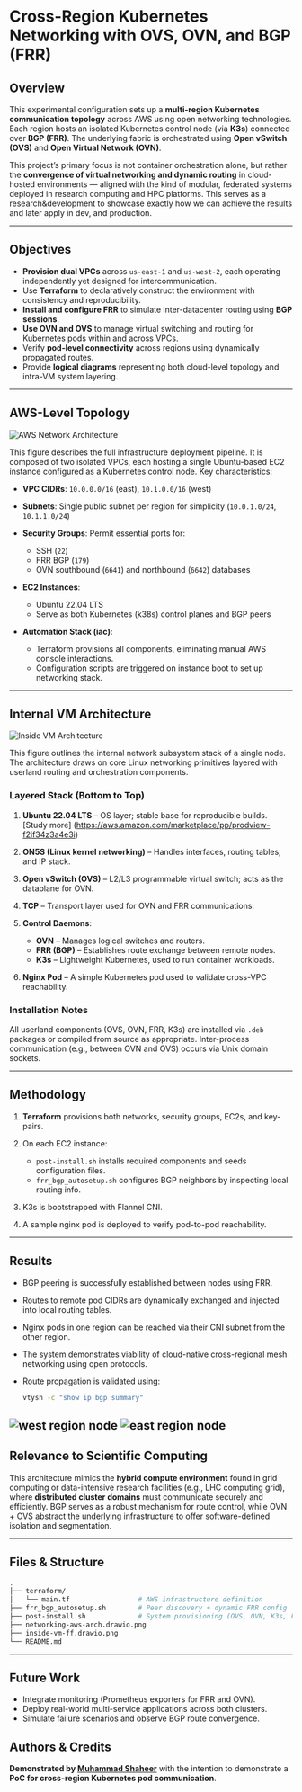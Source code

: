 # Cross-Region Kubernetes Networking with OVS, OVN, and BGP (FRR)

## Overview

This experimental configuration sets up a **multi-region Kubernetes communication topology** across AWS using open networking technologies. Each region hosts an isolated Kubernetes control node (via **K3s**) connected over **BGP (FRR)**. The underlying fabric is orchestrated using **Open vSwitch (OVS)** and **Open Virtual Network (OVN)**.

This project’s primary focus is not container orchestration alone, but rather the **convergence of virtual networking and dynamic routing** in cloud-hosted environments — aligned with the kind of modular, federated systems deployed in research computing and HPC platforms. This serves as a research&development to showcase exactly how we can achieve the results and later apply in dev, and production. 

---

## Objectives

* **Provision dual VPCs** across `us-east-1` and `us-west-2`, each operating independently yet designed for intercommunication.
* Use **Terraform** to declaratively construct the environment with consistency and reproducibility.
* **Install and configure FRR** to simulate inter-datacenter routing using **BGP sessions**.
* **Use OVN and OVS** to manage virtual switching and routing for Kubernetes pods within and across VPCs.
* Verify **pod-level connectivity** across regions using dynamically propagated routes.
* Provide **logical diagrams** representing both cloud-level topology and intra-VM system layering.

---

## AWS-Level Topology

![AWS Network Architecture](./diagrams/networking-aws-arch.drawio%20(1).png)

This figure describes the full infrastructure deployment pipeline. It is composed of two isolated VPCs, each hosting a single Ubuntu-based EC2 instance configured as a Kubernetes control node. Key characteristics:

* **VPC CIDRs**: `10.0.0.0/16` (east), `10.1.0.0/16` (west)
* **Subnets**: Single public subnet per region for simplicity (`10.0.1.0/24`, `10.1.1.0/24`)
* **Security Groups**: Permit essential ports for:

  * SSH (`22`)
  * FRR BGP (`179`)
  * OVN southbound (`6641`) and northbound (`6642`) databases
* **EC2 Instances**:

  * Ubuntu 22.04 LTS
  * Serve as both Kubernetes (k38s) control planes and BGP peers
* **Automation Stack (iac)**:

  * Terraform provisions all components, eliminating manual AWS console interactions.
  * Configuration scripts are triggered on instance boot to set up networking stack.

---

## Internal VM Architecture

![Inside VM Architecture](./diagrams/inside-vm-ff.drawio.png)

This figure outlines the internal network subsystem stack of a single node. The architecture draws on core Linux networking primitives layered with userland routing and orchestration components.

### Layered Stack (Bottom to Top)

1. **Ubuntu 22.04 LTS** – OS layer; stable base for reproducible builds. [Study more] (https://aws.amazon.com/marketplace/pp/prodview-f2if34z3a4e3i)
2. **ON5S (Linux kernel networking)** – Handles interfaces, routing tables, and IP stack.
3. **Open vSwitch (OVS)** – L2/L3 programmable virtual switch; acts as the dataplane for OVN.
4. **TCP** – Transport layer used for OVN and FRR communications.
5. **Control Daemons**:

   * **OVN** – Manages logical switches and routers.
   * **FRR (BGP)** – Establishes route exchange between remote nodes.
   * **K3s** – Lightweight Kubernetes, used to run container workloads.
6. **Nginx Pod** – A simple Kubernetes pod used to validate cross-VPC reachability.

### Installation Notes

All userland components (OVS, OVN, FRR, K3s) are installed via `.deb` packages or compiled from source as appropriate. Inter-process communication (e.g., between OVN and OVS) occurs via Unix domain sockets.

---

## Methodology

1. **Terraform** provisions both networks, security groups, EC2s, and key-pairs.
2. On each EC2 instance:

   * `post-install.sh` installs required components and seeds configuration files.
   * `frr_bgp_autosetup.sh` configures BGP neighbors by inspecting local routing info.
3. K3s is bootstrapped with Flannel CNI.
4. A sample nginx pod is deployed to verify pod-to-pod reachability.

---

## Results

* BGP peering is successfully established between nodes using FRR.
* Routes to remote pod CIDRs are dynamically exchanged and injected into local routing tables.
* Nginx pods in one region can be reached via their CNI subnet from the other region.
* The system demonstrates viability of cloud-native cross-regional mesh networking using open protocols.


* Route propagation is validated using:

   ```bash
   vtysh -c "show ip bgp summary"
   ```
![west region node](./diagrams/west-node.jpeg)
![east region node](./diagrams/east-node.jpeg)
---

## Relevance to Scientific Computing

This architecture mimics the **hybrid compute environment** found in grid computing or data-intensive research facilities (e.g., LHC computing grid), where **distributed cluster domains** must communicate securely and efficiently. BGP serves as a robust mechanism for route control, while OVN + OVS abstract the underlying infrastructure to offer software-defined isolation and segmentation.

---

## Files & Structure

```bash
.
├── terraform/
│   └── main.tf                 # AWS infrastructure definition
├── frr_bgp_autosetup.sh        # Peer discovery + dynamic FRR config
├── post-install.sh             # System provisioning (OVS, OVN, K3s, FRR)
├── networking-aws-arch.drawio.png
├── inside-vm-ff.drawio.png
└── README.md
```

---

## Future Work

* Integrate monitoring (Prometheus exporters for FRR and OVN).
* Deploy real-world multi-service applications across both clusters.
* Simulate failure scenarios and observe BGP route convergence.

## Authors & Credits
**Demonstrated by [Muhammad Shaheer](https://www.linkedin.com/in/muhammad-shaheer4636/)** with the intention to demonstrate a **PoC for cross-region Kubernetes pod communication**.

